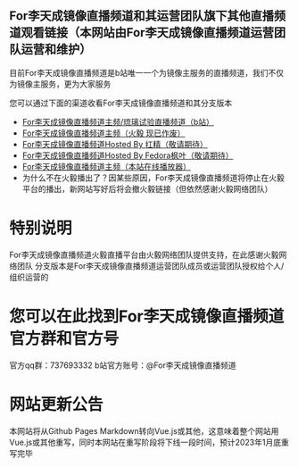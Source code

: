 ## For李天成镜像直播频道和其运营团队旗下其他直播频道观看链接（本网站由For李天成镜像直播频道运营团队运营和维护）
目前For李天成镜像直播频道是b站唯一一个为镜像主服务的直播频道，我们不仅为镜像主服务，更为大家服务

您可以通过下面的渠道收看For李天成镜像直播频道和其分支版本

- [For李天成镜像直播频道主频/琉璃试验直播频道（b站）](https://live.bilibili.com/22676402)
- [For李天成镜像直播频道主频（火毅 现已作废）](https://player.live.huoyinetwork.cn/?id=forltcmirror&node=data)
- [For李天成镜像直播频道Hosted By 扛精（敬请期待）](/nohostedby.html)
- [For李天成镜像直播频道Hosted By Fedora枫叶（敬请期待）](/nohostedby.html)
- [For李天成镜像直播频道主频（本站在线播放器）](/player=forltcmirrorlivechannel-bilibili.html)
- 为什么不在火毅播出了？因某些原因，For李天成镜像直播频道将停止在火毅平台的播出，新网站写好后将会撤火毅链接（但依然感谢火毅网络团队）
# 特别说明
For李天成镜像直播频道火毅直播平台由火毅网络团队提供支持，在此感谢火毅网络团队
分支版本是For李天成镜像直播频道运营团队成员或运营团队授权给个人/组织运营的
# 您可以在此找到For李天成镜像直播频道官方群和官方号
官方qq群：737693332
b站官方账号：@For李天成镜像直播频道
# 网站更新公告
本网站将从Github Pages Markdown转向Vue.js或其他，这意味着整个网站用Vue.js或其他重写，同时本网站在重写阶段将下线一段时间，预计2023年1月底重写完毕

